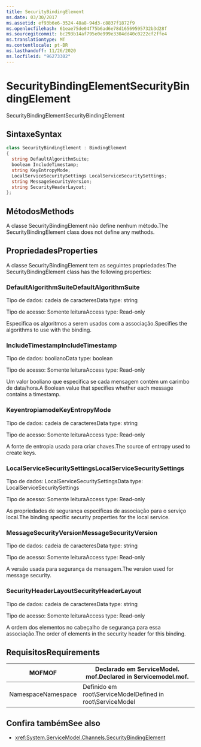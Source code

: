 ```yaml
---
title: SecurityBindingElement
ms.date: 03/30/2017
ms.assetid: ef93b6e6-3524-48a8-94d3-c8837f1872f9
ms.openlocfilehash: 61eae75de04f75b6ad6e78d16569595732b3d28f
ms.sourcegitcommit: bc293b14af795e0e999e3304dd40c0222cf2ffe4
ms.translationtype: MT
ms.contentlocale: pt-BR
ms.lasthandoff: 11/26/2020
ms.locfileid: "96273302"
---
```

# <a name="securitybindingelement"></a><span data-ttu-id="9397f-102">SecurityBindingElement</span><span class="sxs-lookup"><span data-stu-id="9397f-102">SecurityBindingElement</span></span>

<span data-ttu-id="9397f-103">SecurityBindingElement</span><span class="sxs-lookup"><span data-stu-id="9397f-103">SecurityBindingElement</span></span>  
  
## <a name="syntax"></a><span data-ttu-id="9397f-104">Sintaxe</span><span class="sxs-lookup"><span data-stu-id="9397f-104">Syntax</span></span>  
  
```csharp
class SecurityBindingElement : BindingElement  
{  
  string DefaultAlgorithmSuite;  
  boolean IncludeTimestamp;  
  string KeyEntropyMode;  
  LocalServiceSecuritySettings LocalServiceSecuritySettings;  
  string MessageSecurityVersion;  
  string SecurityHeaderLayout;  
};  
```  
  
## <a name="methods"></a><span data-ttu-id="9397f-105">Métodos</span><span class="sxs-lookup"><span data-stu-id="9397f-105">Methods</span></span>  

 <span data-ttu-id="9397f-106">A classe SecurityBindingElement não define nenhum método.</span><span class="sxs-lookup"><span data-stu-id="9397f-106">The SecurityBindingElement class does not define any methods.</span></span>  
  
## <a name="properties"></a><span data-ttu-id="9397f-107">Propriedades</span><span class="sxs-lookup"><span data-stu-id="9397f-107">Properties</span></span>  

 <span data-ttu-id="9397f-108">A classe SecurityBindingElement tem as seguintes propriedades:</span><span class="sxs-lookup"><span data-stu-id="9397f-108">The SecurityBindingElement class has the following properties:</span></span>  
  
### <a name="defaultalgorithmsuite"></a><span data-ttu-id="9397f-109">DefaultAlgorithmSuite</span><span class="sxs-lookup"><span data-stu-id="9397f-109">DefaultAlgorithmSuite</span></span>  

 <span data-ttu-id="9397f-110">Tipo de dados: cadeia de caracteres</span><span class="sxs-lookup"><span data-stu-id="9397f-110">Data type: string</span></span>  
  
 <span data-ttu-id="9397f-111">Tipo de acesso: Somente leitura</span><span class="sxs-lookup"><span data-stu-id="9397f-111">Access type: Read-only</span></span>  
  
 <span data-ttu-id="9397f-112">Especifica os algoritmos a serem usados com a associação.</span><span class="sxs-lookup"><span data-stu-id="9397f-112">Specifies the algorithms to use with the binding.</span></span>  
  
### <a name="includetimestamp"></a><span data-ttu-id="9397f-113">IncludeTimestamp</span><span class="sxs-lookup"><span data-stu-id="9397f-113">IncludeTimestamp</span></span>  

 <span data-ttu-id="9397f-114">Tipo de dados: booliano</span><span class="sxs-lookup"><span data-stu-id="9397f-114">Data type: boolean</span></span>  
  
 <span data-ttu-id="9397f-115">Tipo de acesso: Somente leitura</span><span class="sxs-lookup"><span data-stu-id="9397f-115">Access type: Read-only</span></span>  
  
 <span data-ttu-id="9397f-116">Um valor booliano que especifica se cada mensagem contém um carimbo de data/hora.</span><span class="sxs-lookup"><span data-stu-id="9397f-116">A Boolean value that specifies whether each message contains a timestamp.</span></span>  
  
### <a name="keyentropymode"></a><span data-ttu-id="9397f-117">Keyentropiamode</span><span class="sxs-lookup"><span data-stu-id="9397f-117">KeyEntropyMode</span></span>  

 <span data-ttu-id="9397f-118">Tipo de dados: cadeia de caracteres</span><span class="sxs-lookup"><span data-stu-id="9397f-118">Data type: string</span></span>  
  
 <span data-ttu-id="9397f-119">Tipo de acesso: Somente leitura</span><span class="sxs-lookup"><span data-stu-id="9397f-119">Access type: Read-only</span></span>  
  
 <span data-ttu-id="9397f-120">A fonte de entropia usada para criar chaves.</span><span class="sxs-lookup"><span data-stu-id="9397f-120">The source of entropy used to create keys.</span></span>  
  
### <a name="localservicesecuritysettings"></a><span data-ttu-id="9397f-121">LocalServiceSecuritySettings</span><span class="sxs-lookup"><span data-stu-id="9397f-121">LocalServiceSecuritySettings</span></span>  

 <span data-ttu-id="9397f-122">Tipo de dados: LocalServiceSecuritySettings</span><span class="sxs-lookup"><span data-stu-id="9397f-122">Data type: LocalServiceSecuritySettings</span></span>  
  
 <span data-ttu-id="9397f-123">Tipo de acesso: Somente leitura</span><span class="sxs-lookup"><span data-stu-id="9397f-123">Access type: Read-only</span></span>  
  
 <span data-ttu-id="9397f-124">As propriedades de segurança específicas de associação para o serviço local.</span><span class="sxs-lookup"><span data-stu-id="9397f-124">The binding specific security properties for the local service.</span></span>  
  
### <a name="messagesecurityversion"></a><span data-ttu-id="9397f-125">MessageSecurityVersion</span><span class="sxs-lookup"><span data-stu-id="9397f-125">MessageSecurityVersion</span></span>  

 <span data-ttu-id="9397f-126">Tipo de dados: cadeia de caracteres</span><span class="sxs-lookup"><span data-stu-id="9397f-126">Data type: string</span></span>  
  
 <span data-ttu-id="9397f-127">Tipo de acesso: Somente leitura</span><span class="sxs-lookup"><span data-stu-id="9397f-127">Access type: Read-only</span></span>  
  
 <span data-ttu-id="9397f-128">A versão usada para segurança de mensagem.</span><span class="sxs-lookup"><span data-stu-id="9397f-128">The version used for message security.</span></span>  
  
### <a name="securityheaderlayout"></a><span data-ttu-id="9397f-129">SecurityHeaderLayout</span><span class="sxs-lookup"><span data-stu-id="9397f-129">SecurityHeaderLayout</span></span>  

 <span data-ttu-id="9397f-130">Tipo de dados: cadeia de caracteres</span><span class="sxs-lookup"><span data-stu-id="9397f-130">Data type: string</span></span>  
  
 <span data-ttu-id="9397f-131">Tipo de acesso: Somente leitura</span><span class="sxs-lookup"><span data-stu-id="9397f-131">Access type: Read-only</span></span>  
  
 <span data-ttu-id="9397f-132">A ordem dos elementos no cabeçalho de segurança para essa associação.</span><span class="sxs-lookup"><span data-stu-id="9397f-132">The order of elements in the security header for this binding.</span></span>  
  
## <a name="requirements"></a><span data-ttu-id="9397f-133">Requisitos</span><span class="sxs-lookup"><span data-stu-id="9397f-133">Requirements</span></span>  
  
|<span data-ttu-id="9397f-134">MOF</span><span class="sxs-lookup"><span data-stu-id="9397f-134">MOF</span></span>|<span data-ttu-id="9397f-135">Declarado em ServiceModel. mof.</span><span class="sxs-lookup"><span data-stu-id="9397f-135">Declared in Servicemodel.mof.</span></span>|  
|---------|-----------------------------------|  
|<span data-ttu-id="9397f-136">Namespace</span><span class="sxs-lookup"><span data-stu-id="9397f-136">Namespace</span></span>|<span data-ttu-id="9397f-137">Definido em root\ServiceModel</span><span class="sxs-lookup"><span data-stu-id="9397f-137">Defined in root\ServiceModel</span></span>|  
  
## <a name="see-also"></a><span data-ttu-id="9397f-138">Confira também</span><span class="sxs-lookup"><span data-stu-id="9397f-138">See also</span></span>

- <xref:System.ServiceModel.Channels.SecurityBindingElement>
